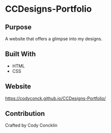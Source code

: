 # CCDesigns-Portfolio

## Purpose
A website that offers a glimpse into my designs. 

## Built With
* HTML
* CSS

## Website
https://codyconck.github.io/CCDesigns-Portfolio/

## Contribution
Crafted by Cody Concklin

